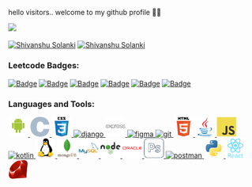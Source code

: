 hello visitors.. welcome to my github profile 🤘🤘

<!--
*Shi722/Shi722* is a ✨ special ✨ repository because its README.md (this file) appears on your GitHub profile.


-->
![](https://leetcard.jacoblin.cool/Shivanshu_Solanki?ext=heatmap)



<a href="https://www.linkedin.com/in/shivanshu-solanki-16292a248/" target="blank"><img align="center" src="https://raw.githubusercontent.com/rahuldkjain/github-profile-readme-generator/master/src/images/icons/Social/linked-in-alt.svg" alt="Shivanshu Solanki" height="30" width="40" /></a>
<a href="https://leetcode.com/u/Shivanshu_Solanki/" target="blank"><img align="center" src="https://cdn3d.iconscout.com/3d/free/thumb/free-leetcode-11492972-9325307.png" alt="Shivanshu Solanki" height="30" width="30" /></a>

<h3 align="left">Leetcode Badges:</h3>
<p align="left">
  <a href="https://leetcode.com/u/Shivanshu_Solanki/" target="blank"><img align="center" src="https://assets.leetcode.com/static_assets/marketing/2024-100-new.gif" alt="Badge" height="40" width="40" /></a>
  <a href="https://leetcode.com/u/Shivanshu_Solanki/" target="blank"><img align="center" src="https://assets.leetcode.com/static_assets/marketing/2024-50.gif" alt="Badge" height="40" width="40" /></a>
  <a href="https://leetcode.com/u/Shivanshu_Solanki/" target="blank"><img align="center" src="https://assets.leetcode.com/static_assets/marketing/2023-50.gif" alt="Badge" height="40" width="40" /></a>
  <a href="https://leetcode.com/u/Shivanshu_Solanki/" target="blank"><img align="center" src="https://leetcode.com/static/images/badges/2024/gif/2024-04.gif" alt="Badge" height="40" width="40" /></a>
  <a href="https://leetcode.com/u/Shivanshu_Solanki/" target="blank"><img align="center" src="https://leetcode.com/static/images/badges/2024/gif/2024-02.gif" alt="Badge" height="40" width="40" /></a>	
  <a href="https://leetcode.com/u/Shivanshu_Solanki/" target="blank"><img align="center" src="https://leetcode.com/static/images/badges/2024/gif/2024-03.gif" alt="Badge" height="40" width="40" /></a>
  
</p>



<p align="left">
</p>

<h3 align="left">Languages and Tools:</h3>
<p align="left"> <a href="https://developer.android.com" target="_blank" rel="noreferrer"> <img src="https://raw.githubusercontent.com/devicons/devicon/master/icons/android/android-original-wordmark.svg" alt="android" width="40" height="40"/> </a> <a href="https://www.cprogramming.com/" target="_blank" rel="noreferrer"> <img src="https://raw.githubusercontent.com/devicons/devicon/master/icons/c/c-original.svg" alt="c" width="40" height="40"/> </a> <a href="https://www.w3schools.com/css/" target="_blank" rel="noreferrer"> <img src="https://raw.githubusercontent.com/devicons/devicon/master/icons/css3/css3-original-wordmark.svg" alt="css3" width="40" height="40"/> </a> <a href="https://www.djangoproject.com/" target="_blank" rel="noreferrer"> <img src="https://cdn.worldvectorlogo.com/logos/django.svg" alt="django" width="40" height="40"/> </a> <a href="https://expressjs.com" target="_blank" rel="noreferrer"> <img src="https://raw.githubusercontent.com/devicons/devicon/master/icons/express/express-original-wordmark.svg" alt="express" width="40" height="40"/> </a> <a href="https://www.figma.com/" target="_blank" rel="noreferrer"> <img src="https://www.vectorlogo.zone/logos/figma/figma-icon.svg" alt="figma" width="40" height="40"/> </a> <a href="https://git-scm.com/" target="_blank" rel="noreferrer"> <img src="https://www.vectorlogo.zone/logos/git-scm/git-scm-icon.svg" alt="git" width="40" height="40"/> </a> <a href="https://www.w3.org/html/" target="_blank" rel="noreferrer"> <img src="https://raw.githubusercontent.com/devicons/devicon/master/icons/html5/html5-original-wordmark.svg" alt="html5" width="40" height="40"/> </a> <a href="https://www.java.com" target="_blank" rel="noreferrer"> <img src="https://raw.githubusercontent.com/devicons/devicon/master/icons/java/java-original.svg" alt="java" width="40" height="40"/> </a> <a href="https://developer.mozilla.org/en-US/docs/Web/JavaScript" target="_blank" rel="noreferrer"> <img src="https://raw.githubusercontent.com/devicons/devicon/master/icons/javascript/javascript-original.svg" alt="javascript" width="40" height="40"/> </a> <a href="https://kotlinlang.org" target="_blank" rel="noreferrer"> <img src="https://www.vectorlogo.zone/logos/kotlinlang/kotlinlang-icon.svg" alt="kotlin" width="40" height="40"/> </a> <a href="https://www.linux.org/" target="_blank" rel="noreferrer"> <img src="https://raw.githubusercontent.com/devicons/devicon/master/icons/linux/linux-original.svg" alt="linux" width="40" height="40"/> </a> <a href="https://www.mongodb.com/" target="_blank" rel="noreferrer"> <img src="https://raw.githubusercontent.com/devicons/devicon/master/icons/mongodb/mongodb-original-wordmark.svg" alt="mongodb" width="40" height="40"/> </a> <a href="https://www.mysql.com/" target="_blank" rel="noreferrer"> <img src="https://raw.githubusercontent.com/devicons/devicon/master/icons/mysql/mysql-original-wordmark.svg" alt="mysql" width="40" height="40"/> </a> <a href="https://nodejs.org" target="_blank" rel="noreferrer"> <img src="https://raw.githubusercontent.com/devicons/devicon/master/icons/nodejs/nodejs-original-wordmark.svg" alt="nodejs" width="40" height="40"/> </a> <a href="https://www.oracle.com/" target="_blank" rel="noreferrer"> <img src="https://raw.githubusercontent.com/devicons/devicon/master/icons/oracle/oracle-original.svg" alt="oracle" width="40" height="40"/> </a> <a href="https://www.photoshop.com/en" target="_blank" rel="noreferrer"> <img src="https://raw.githubusercontent.com/devicons/devicon/master/icons/photoshop/photoshop-line.svg" alt="photoshop" width="40" height="40"/> </a> <a href="https://postman.com" target="_blank" rel="noreferrer"> <img src="https://www.vectorlogo.zone/logos/getpostman/getpostman-icon.svg" alt="postman" width="40" height="40"/> </a> <a href="https://www.python.org" target="_blank" rel="noreferrer"> <img src="https://raw.githubusercontent.com/devicons/devicon/master/icons/python/python-original.svg" alt="python" width="40" height="40"/> </a> <a href="https://reactjs.org/" target="_blank" rel="noreferrer"> <img src="https://raw.githubusercontent.com/devicons/devicon/master/icons/react/react-original-wordmark.svg" alt="react" width="40" height="40"/> </a> <a href="https://www.ruby-lang.org/en/" target="_blank" rel="noreferrer"> <img src="https://raw.githubusercontent.com/devicons/devicon/master/icons/ruby/ruby-original.svg" alt="ruby" width="40" height="40"/> </a> </p>

